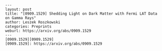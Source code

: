     ---
    layout: post
    title: "[0909.1529] Shedding Light on Dark Matter with Fermi LAT Data on Gamma Rays"
    author: Leszek Roszkowski
    categories: Preprints
    weburl: https://arxiv.org/abs/0909.1529
    ---
    [0909.1529][0909.1529]
    [0909.1529]: https://arxiv.org/abs/0909.1529
